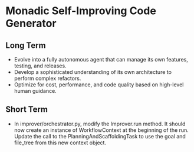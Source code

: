 # Monadic Self-Improving Code Generator

## Long Term
- Evolve into a fully autonomous agent that can manage its own features, testing, and releases.
- Develop a sophisticated understanding of its own architecture to perform complex refactors.
- Optimize for cost, performance, and code quality based on high-level human guidance.

## Short Term
- In improver/orchestrator.py, modify the Improver.run method. It should now create an instance of WorkflowContext at the beginning of the run. Update the call to the PlanningAndScaffoldingTask to use the goal and file_tree from this new context object.